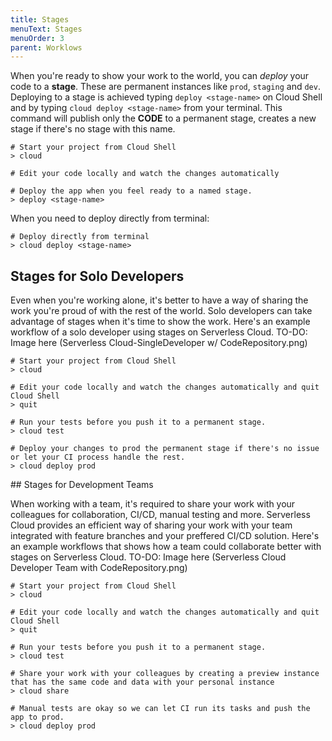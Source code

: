 ```yaml
---
title: Stages
menuText: Stages
menuOrder: 3
parent: Worklows
---
```


When you're ready to show your work to the world, you can _deploy_ your code to a **stage**. These are permanent instances like `prod`, `staging` and `dev`. Deploying to a stage is achieved typing `deploy <stage-name>` on Cloud Shell and by typing `cloud deploy <stage-name>` from your terminal. This command will publish only the **CODE** to a permanent stage, creates a new stage if there's no stage with this name. 

```
# Start your project from Cloud Shell
> cloud

# Edit your code locally and watch the changes automatically

# Deploy the app when you feel ready to a named stage.
> deploy <stage-name>
```

When you need to deploy directly from terminal:

```
# Deploy directly from terminal
> cloud deploy <stage-name>
```

## Stages for Solo Developers 

Even when you're working alone, it's better to have a way of sharing the work you're proud of with the rest of the world. Solo developers can take advantage of stages when it's time to show the work. Here's an example workflow of a solo developer using stages on Serverless Cloud. TO-DO: Image here (Serverless Cloud-SingleDeveloper w/ CodeRepository.png)


```
# Start your project from Cloud Shell
> cloud

# Edit your code locally and watch the changes automatically and quit Cloud Shell
> quit

# Run your tests before you push it to a permanent stage. 
> cloud test

# Deploy your changes to prod the permanent stage if there's no issue or let your CI process handle the rest.
> cloud deploy prod
```

## Stages for Development Teams

When working with a team, it's required to share your work with your colleagues for collaboration, CI/CD, manual testing and more. Serverless Cloud provides an efficient way of sharing your work with your team integrated with feature branches and your preffered CI/CD solution. Here's an example workflows that shows how a team could collaborate better with stages on Serverless Cloud. TO-DO: Image here (Serverless Cloud Developer Team with CodeRepository.png)

```
# Start your project from Cloud Shell
> cloud

# Edit your code locally and watch the changes automatically and quit Cloud Shell
> quit

# Run your tests before you push it to a permanent stage. 
> cloud test

# Share your work with your colleagues by creating a preview instance that has the same code and data with your personal instance
> cloud share 

# Manual tests are okay so we can let CI run its tasks and push the app to prod. 
> cloud deploy prod
```
